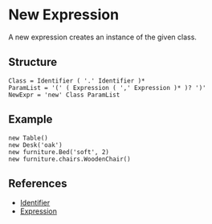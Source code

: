 # New Expression

A new expression creates an instance of the given class.

## Structure
```grammar
Class = Identifier ( '.' Identifier )*
ParamList = '(' ( Expression ( ',' Expression )* )? ')'
NewExpr = 'new' Class ParamList
```

## Example
```syntek
new Table()
new Desk('oak')
new furniture.Bed('soft', 2)
new furniture.chairs.WoodenChair()
```

## References
- [Identifier](/spec/grammar/lexical-grammar.html#identifiers)
- [Expression](/spec/grammar/expressions/)
